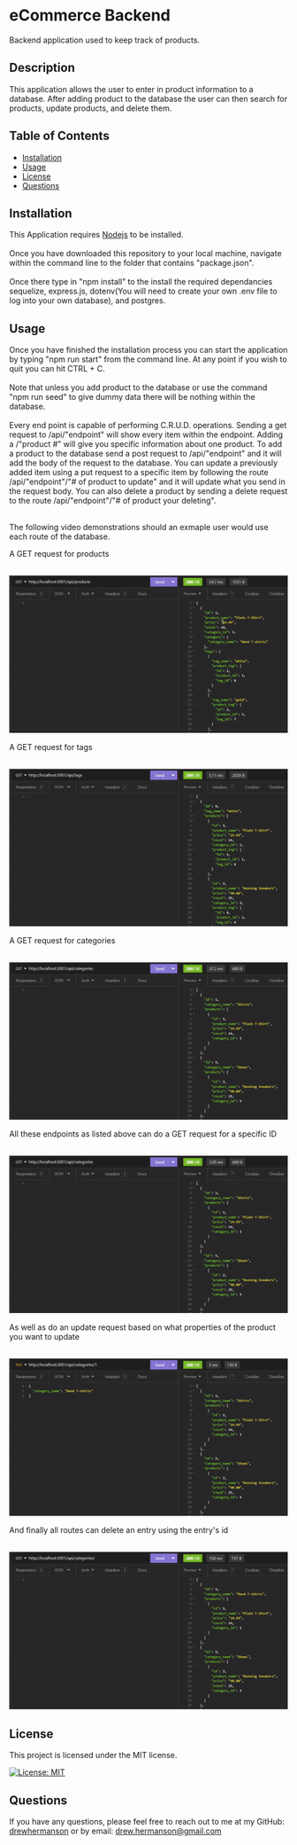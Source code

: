 
# eCommerce Backend
Backend application used to keep track of products.

## Description
This application allows the user to enter in product information to a database. After adding product to the database the user can then search for products, update products, and delete them.

## Table of Contents
- [Installation](#installation)
- [Usage](#usage)
- [License](#license)
- [Questions](#questions)

## Installation
This Application requires [Nodejs](https://nodejs.org/) to be installed.
<br>
<br>Once you have downloaded this repository to your local machine, navigate within the command line to the folder that contains "package.json".</br>
<br>Once there type in "npm install" to the install the required dependancies sequelize, express.js, dotenv(You will need to create your own .env file to log into your own database), and postgres.</br>

## Usage
Once you have finished the installation process you can start the application by typing "npm run start" from the command line. At any point if you wish to quit you can hit CTRL + C.
<br></br>
Note that unless you add product to the database or use the command "npm run seed" to give dummy data there will be nothing within the database.
<br></br>
Every end point is capable of performing C.R.U.D. operations. Sending a get request to /api/"endpoint" will show every item within the endpoint. Adding a /"product #" will give you specific information about one product. To add a product to the database send a post request to /api/"endpoint" and it will add the body of the request to the database. You can update a previously added item using a put request to a specific item by following the route /api/"endpoint"/"# of product to update" and it will update what you send in the request body. You can also delete a product by sending a delete request to the route /api/"endpoint"/"# of product your deleting".
<br></br>

The following video demonstrations should an exmaple user would use each route of the database.


A GET request for products 
<br></br>

![product example](Assets/product-get.gif)

A GET request for tags 
<br></br>

![tag example](Assets/tags-get.gif)


A GET request for categories 
<br></br>

![category example](Assets/cat-get.gif)

All these endpoints as listed above can do a GET request for a specific ID
<br></br>

![get id](Assets/cat-get-id.gif)

As well as do an update request based on what properties of the product you want to update
<br></br>

![update](Assets/cat-put.gif)

And finally all routes can delete an entry using the entry's id
<br></br>

![category example](Assets/cat-del.gif)



## License
This project is licensed under the MIT license.

[![License: MIT](https://img.shields.io/badge/License-MIT-yellow.svg)](https://opensource.org/licenses/MIT)

## Questions
If you have any questions, please feel free to reach out to me at my GitHub: [drewhermanson](https://github.com/drewhermanson)
or by email: drew.hermanson@gmail.com

